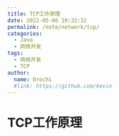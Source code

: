 ```yaml
---
title: TCP工作原理
date: 2022-05-06 10:32:32
permalink: /note/network/tcp/
categories:
  - Java
  - 网络开发
tags:
  - 网络开发
  - TCP
author: 
  name: Orochi
  #link: https://github.com/kevin
---
```

# TCP工作原理
